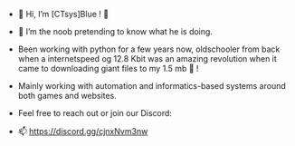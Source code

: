 - 👋 Hi, I’m [CTsys]Blue ! 👀
- 🌱 I’m the noob pretending to know what he is doing. 
- Been working with python for a few years now, oldschooler from back when a internetspeed og 12.8 Kbit was an amazing revolution when it came to downloading giant files to my 1.5 mb 💾 ! 

- Mainly working with automation and informatics-based systems around both games and websites.

- Feel free to reach out or join our Discord:
- 📫 https://discord.gg/cjnxNvm3nw

<!---
tahembre/tahembre is a ✨ special ✨ repository because its `README.md` (this file) appears on your GitHub profile.
You can click the Preview link to take a look at your changes.
--->
